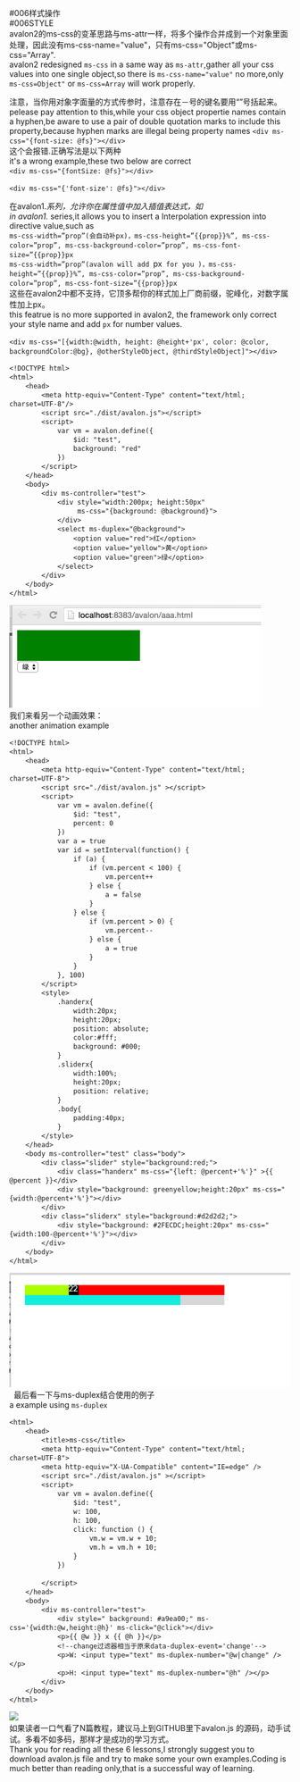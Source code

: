 #006样式操作  
#006STYLE  
avalon2的ms-css的变革思路与ms-attr一样，将多个操作合并成到一个对象里面处理，因此没有ms-css-name="value"，只有ms-css="Object"或ms-css="Array".  
avalon2 redesigned `ms-css` in a same way as `ms-attr`,gather all your css values into one single object,so there is `ms-css-name="value"` no more,only `ms-css=Object"` or `ms-css=Array` will work properly.  

注意，当你用对象字面量的方式传参时，注意存在－号的键名要用“”号括起来。  
pelease pay attention to this,while your css object propertie names contain a hyphen,be aware to use a pair of double quotation marks to include this property,because hyphen marks are illegal being property names
`<div ms-css="{font-size: @fs}"></div>`  
这个会报错.正确写法是以下两种  
it's a wrong example,these two below are correct   
`<div ms-css="{fontSize: @fs}"></div>`

`<div ms-css="{'font-size': @fs}"></div>`  

在avalon1.*系列，允许你在属性值中加入插值表达式，如  
in avalon1.* series,it allows you to insert a Interpolation expression into directive value,such as  
`ms-css-width=”prop”(会自动补px)，ms-css-height=”{{prop}}%”, ms-css-color=”prop”, ms-css-background-color=”prop”, ms-css-font-size=”{{prop}}px`  
`ms-css-width=”prop”(avalon will add `px` for you )，ms-css-height=”{{prop}}%”, ms-css-color=”prop”, ms-css-background-color=”prop”, ms-css-font-size=”{{prop}}px`  
这些在avalon2中都不支持，它顶多帮你的样式加上厂商前缀，驼峰化，对数字属性加上px。  
this featrue is no more supported in avalon2, the framework only correct your style name and add `px` for number values.  

`<div ms-css="[{width:@width, height: @height+'px', color: @color, backgroundColor:@bg}, @otherStyleObject, @thirdStyleObject]"></div>`  
```
<!DOCTYPE html>
<html>
    <head>
        <meta http-equiv="Content-Type" content="text/html; charset=UTF-8"/>
        <script src="./dist/avalon.js"></script>
        <script>
            var vm = avalon.define({
                $id: "test",
                background: "red"
            })
        </script>
    </head>
    <body>
        <div ms-controller="test">
            <div style="width:200px; height:50px" 
                 ms-css="{background: @background}">
            </div>
            <select ms-duplex="@background">
                <option value="red">红</option>
                <option value="yellow">黄</option>
                <option value="green">绿</option>
            </select>
        </div>
    </body>
</html>
```
![](lesson06_0.gif)  
我们来看另一个动画效果：  
another animation example  
```
<!DOCTYPE html>
<html>
    <head>
        <meta http-equiv="Content-Type" content="text/html; charset=UTF-8">
        <script src="./dist/avalon.js" ></script>
        <script>
            var vm = avalon.define({
                $id: "test",
                percent: 0
            })
            var a = true
            var id = setInterval(function() {
                if (a) {
                    if (vm.percent < 100) {
                        vm.percent++
                    } else {
                        a = false
                    }
                } else {
                    if (vm.percent > 0) {
                        vm.percent--
                    } else {
                        a = true
                    }
                }
            }, 100)
        </script>
        <style>
            .handerx{
                width:20px;
                height:20px;
                position: absolute;
                color:#fff;
                background: #000;
            }
            .sliderx{
                width:100%;
                height:20px;
                position: relative;
            }
            .body{
                padding:40px;
            }
        </style>
    </head>
    <body ms-controller="test" class="body">
        <div class="slider" style="background:red;">
            <div class="handerx" ms-css="{left: @percent+'%'}" >{{ @percent }}</div>
            <div style="background: greenyellow;height:20px" ms-css="{width:@percent+'%'}"></div>
        </div>
        <div class="sliderx" style="background:#d2d2d2;">
            <div style="background: #2FECDC;height:20px" ms-css="{width:100-@percent+'%'}"></div>
        </div>
    </body>
</html>
```
![](lesson06_1.gif)  
最后看一下与ms-duplex结合使用的例子  
a example using `ms-duplex`  
```
<html>
    <head>
        <title>ms-css</title>
        <meta http-equiv="Content-Type" content="text/html; charset=UTF-8">
        <meta http-equiv="X-UA-Compatible" content="IE=edge" /> 
        <script src="./dist/avalon.js" ></script>
        <script>
            var vm = avalon.define({
                $id: "test",
                w: 100,
                h: 100,
                click: function () {
                    vm.w = vm.w + 10;
                    vm.h = vm.h + 10;
                }
            })

        </script>
    </head>
    <body>
        <div ms-controller="test">
            <div style=" background: #a9ea00;" ms-css='{width:@w,height:@h}' ms-click="@click"></div>
            <p>{{ @w }} x {{ @h }}</p>
            <!--change过滤器相当于原来data-duplex-event='change'-->
            <p>W: <input type="text" ms-duplex-number="@w|change" /></p>
            <p>H: <input type="text" ms-duplex-number="@h" /></p>
        </div>
    </body>
</html>
```
![](lesson06_3.gif)  
如果读者一口气看了N篇教程，建议马上到GITHUB里下avalon.js 的源码，动手试试。多看不如多码，那样才是成功的学习方式。  
Thank you for reading all these 6 lessons,I strongly suggest you to download avalon.js file and try to make some your own examples.Coding is much better than reading only,that is a successful way of learning.
